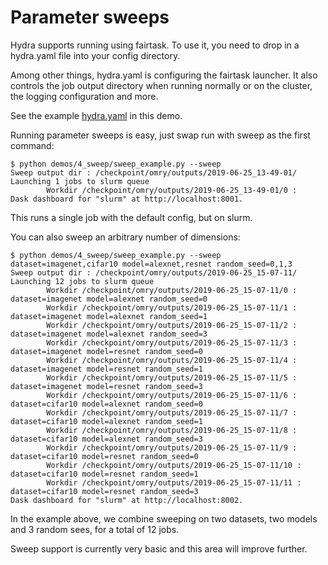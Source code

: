 # Parameter sweeps
Hydra supports running using fairtask.
To use it, you need to drop in a hydra.yaml file into your config directory.

Among other things, hydra.yaml is configuring the fairtask launcher.
It also controls the job output directory when running normally or on the cluster, 
the logging configuration and more.

See the example [hydra.yaml](conf/hydra.yaml) in this demo.

Running parameter sweeps is easy, just swap run with sweep as the first command:
```text
$ python demos/4_sweep/sweep_example.py --sweep
Sweep output dir : /checkpoint/omry/outputs/2019-06-25_13-49-01/
Launching 1 jobs to slurm queue
        Workdir /checkpoint/omry/outputs/2019-06-25_13-49-01/0 :
Dask dashboard for "slurm" at http://localhost:8001.
```
This runs a single job with the default config, but on slurm.

You can also sweep an arbitrary number of dimensions:
```text
$ python demos/4_sweep/sweep_example.py --sweep dataset=imagenet,cifar10 model=alexnet,resnet random_seed=0,1,3
Sweep output dir : /checkpoint/omry/outputs/2019-06-25_15-07-11/
Launching 12 jobs to slurm queue
        Workdir /checkpoint/omry/outputs/2019-06-25_15-07-11/0 : dataset=imagenet model=alexnet random_seed=0
        Workdir /checkpoint/omry/outputs/2019-06-25_15-07-11/1 : dataset=imagenet model=alexnet random_seed=1
        Workdir /checkpoint/omry/outputs/2019-06-25_15-07-11/2 : dataset=imagenet model=alexnet random_seed=3
        Workdir /checkpoint/omry/outputs/2019-06-25_15-07-11/3 : dataset=imagenet model=resnet random_seed=0
        Workdir /checkpoint/omry/outputs/2019-06-25_15-07-11/4 : dataset=imagenet model=resnet random_seed=1
        Workdir /checkpoint/omry/outputs/2019-06-25_15-07-11/5 : dataset=imagenet model=resnet random_seed=3
        Workdir /checkpoint/omry/outputs/2019-06-25_15-07-11/6 : dataset=cifar10 model=alexnet random_seed=0
        Workdir /checkpoint/omry/outputs/2019-06-25_15-07-11/7 : dataset=cifar10 model=alexnet random_seed=1
        Workdir /checkpoint/omry/outputs/2019-06-25_15-07-11/8 : dataset=cifar10 model=alexnet random_seed=3
        Workdir /checkpoint/omry/outputs/2019-06-25_15-07-11/9 : dataset=cifar10 model=resnet random_seed=0
        Workdir /checkpoint/omry/outputs/2019-06-25_15-07-11/10 : dataset=cifar10 model=resnet random_seed=1
        Workdir /checkpoint/omry/outputs/2019-06-25_15-07-11/11 : dataset=cifar10 model=resnet random_seed=3
Dask dashboard for "slurm" at http://localhost:8002.
```

In the example above, we combine sweeping on two datasets, two models and 3 random sees, for a total of 12 jobs.

Sweep support is currently very basic and this area will improve further.